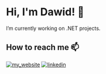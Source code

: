 # Hi, I'm Dawid! 👋
I’m currently working on .NET projects.
## How to reach me 📫
[![my_website](https://img.shields.io/badge/my_website-000?style=for-the-badge&logo=ko-fi&logoColor=white)](https://dawidflorian.pl/)
[![linkedin](https://img.shields.io/badge/linkedin-0A66C2?style=for-the-badge&logo=linkedin&logoColor=white)](https://www.linkedin.com/in/florian-dawid/)

